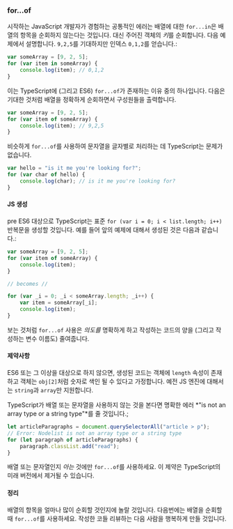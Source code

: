 ### for...of
시작하는 JavaScript 개발자가 경험하는 공통적인 에러는 배열에 대한 `for...in`은 배열의 항목을 순회하지 않는다는 것입니다. 대신 주어진 객체의 *키*를 순회합니다. 다음 예제에서 설명합니다. `9,2,5`를 기대하지만 인덱스 `0,1,2`를 얻습니다.:

```ts
var someArray = [9, 2, 5];
for (var item in someArray) {
    console.log(item); // 0,1,2
}
```

이는 TypeScript에 (그리고 ES6) `for...of`가 존재하는 이유 중의 하나입니다. 다음은 기대한 것처럼 배열을 정확하게 순회하면서 구성원들을 출력합니다.

```ts
var someArray = [9, 2, 5];
for (var item of someArray) {
    console.log(item); // 9,2,5
}
```

비슷하게 `for...of`를 사용하여 문자열을 글자별로 처리하는 데 TypeScript는 문제가 없습니다.

```ts
var hello = "is it me you're looking for?";
for (var char of hello) {
    console.log(char); // is it me you're looking for?
}
```

#### JS 생성
pre ES6 대상으로 TypeScript는 표준 `for (var i = 0; i < list.length; i++)` 반복문을 생성할 것입니다. 예를 들어 앞의 예제에 대해서 생성된 것은 다음과 같습니다.:
```ts
var someArray = [9, 2, 5];
for (var item of someArray) {
    console.log(item);
}

// becomes //

for (var _i = 0; _i < someArray.length; _i++) {
    var item = someArray[_i];
    console.log(item);
}
```
보는 것처럼 `for...of` 사용은 *의도를* 명확하게 하고 작성하는 코드의 양을 (그리고 작성하는 변수 이름도) 줄여줍니다.  

#### 제약사항
ES6 또는 그 이상을 대상으로 하지 않으면, 생성된 코드는 객체에 `length` 속성이 존재하고 객체는 `obj[2]`처럼 숫자로 색인 될 수 있다고 가정합니다. 예전 JS 엔진에 대해서는 `string`과 `array`만 지원합니다.

TypeScript가 배열 또는 문자열을 사용하지 않는 것을 본다면 명확한 에러 *"is not an array type or a string type"*를 줄 것입니다.; 
```ts
let articleParagraphs = document.querySelectorAll("article > p");
// Error: Nodelist is not an array type or a string type
for (let paragraph of articleParagraphs) {
    paragraph.classList.add("read");
}
```

배열 또는 문자열인지 *아는* 것에만 `for...of`를 사용하세요. 이 제약은 TypeScript의 미래 버전에서 제거될 수 있습니다.

#### 정리
배열의 항목을 얼마나 많이 순회할 것인지에 놀랄 것입니다. 다음번에는 배열을 순회할 때 `for...of`를 사용하세요. 작성한 코들 리뷰하는 다음 사람을 행복하게 만들 것입니다.
